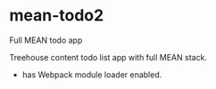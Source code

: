 # mean-todo2
Full MEAN todo app

Treehouse content todo list app with full MEAN stack.

- has Webpack module loader enabled.
